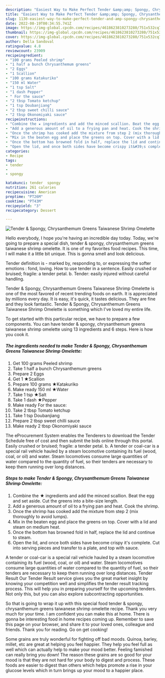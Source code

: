 ```yaml
---
description: "Easiest Way to Make Perfect Tender &amp;amp; Spongy, Chrysanthemum Greens Taiwanese Shrimp Omelette"
title: "Easiest Way to Make Perfect Tender &amp;amp; Spongy, Chrysanthemum Greens Taiwanese Shrimp Omelette"
slug: 1130-easiest-way-to-make-perfect-tender-and-amp-spongy-chrysanthemum-greens-taiwanese-shrimp-omelette
date: 2022-08-19T00:34:55.741Z
image: https://img-global.cpcdn.com/recipes/4618623810273280/751x532cq70/tender-spongy-chrysanthemum-greens-taiwanese-shrimp-omelette-recipe-main-photo.jpg
thumbnail: https://img-global.cpcdn.com/recipes/4618623810273280/751x532cq70/tender-spongy-chrysanthemum-greens-taiwanese-shrimp-omelette-recipe-main-photo.jpg
cover: https://img-global.cpcdn.com/recipes/4618623810273280/751x532cq70/tender-spongy-chrysanthemum-greens-taiwanese-shrimp-omelette-recipe-main-photo.jpg
author: Della Sandoval
ratingvalue: 4.8
reviewcount: 23909
recipeingredient:
- "100 grams Peeled shrimp"
- "1 half a bunch Chrysanthemum greens"
- "2 Eggs"
- "1 Scallion"
- "100 grams Katakuriko"
- "150 ml Water"
- "1 tsp Salt"
- "1 dash Pepper"
- " For the sauce"
- "2 tbsp Tomato ketchup"
- "1 tsp Doubanjiang"
- "2 tbsp sweet chilli sauce"
- "2 tbsp Okonomiyaki sauce"
recipeinstructions:
- "Combine the ★ ingredients and add the minced scallion. Beat the egg and set aside. Cut the greens into a bite-size length."
- "Add a generous amount of oil to a frying pan and heat. Cook the shrimp."
- "Once the shrimp has cooked add the mixture from step 2 (mix thoroughly to avoid lumps)."
- "Mix in the beaten egg and place the greens on top. Cover with a lid and steam on medium heat."
- "Once the bottom has browned fold in half, replace the lid and continue to steam."
- "Open the lid, and once both sides have become crispy it&#39;s complete. Cut into serving pieces and transfer to a plate, and top with sauce."
categories:
- Recipe
tags:
- tender
- 
- spongy

katakunci: tender  spongy 
nutrition: 261 calories
recipecuisine: American
preptime: "PT26M"
cooktime: "PT43M"
recipeyield: "3"
recipecategory: Dessert

---
```



![Tender &amp; Spongy, Chrysanthemum Greens Taiwanese Shrimp Omelette](https://img-global.cpcdn.com/recipes/4618623810273280/751x532cq70/tender-spongy-chrysanthemum-greens-taiwanese-shrimp-omelette-recipe-main-photo.jpg)

Hello everybody, I hope you're having an incredible day today. Today, we're going to prepare a special dish, tender &amp; spongy, chrysanthemum greens taiwanese shrimp omelette. It is one of my favorites food recipes. This time, I will make it a little bit unique. This is gonna smell and look delicious.

Tender definition is - marked by, responding to, or expressing the softer emotions : fond, loving. How to use tender in a sentence. Easily crushed or bruised; fragile: a tender petal. b. Tender: easily injured without careful handling.

Tender &amp; Spongy, Chrysanthemum Greens Taiwanese Shrimp Omelette is one of the most favored of recent trending foods on earth. It is appreciated by millions every day. It is easy, it's quick, it tastes delicious. They are fine and they look fantastic. Tender &amp; Spongy, Chrysanthemum Greens Taiwanese Shrimp Omelette is something which I've loved my entire life.


To get started with this particular recipe, we have to prepare a few components. You can have tender &amp; spongy, chrysanthemum greens taiwanese shrimp omelette using 13 ingredients and 6 steps. Here is how you cook it.

<!--inarticleads1-->

##### The ingredients needed to make Tender &amp; Spongy, Chrysanthemum Greens Taiwanese Shrimp Omelette:

1. Get 100 grams Peeled shrimp
1. Take 1 half a bunch Chrysanthemum greens
1. Prepare 2 Eggs
1. Get 1 ★Scallion
1. Prepare 100 grams ★Katakuriko
1. Make ready 150 ml ★Water
1. Take 1 tsp ★Salt
1. Take 1 dash ★Pepper
1. Make ready  For the sauce:
1. Take 2 tbsp Tomato ketchup
1. Take 1 tsp Doubanjiang
1. Prepare 2 tbsp sweet chilli sauce
1. Make ready 2 tbsp Okonomiyaki sauce


The eProcurement System enables the Tenderers to download the Tender Schedule free of cost and then submit the bids online through this portal. Easily crushed or bruised; fragile: a tender petal. b. A tender or coal-car is a special rail vehicle hauled by a steam locomotive containing its fuel (wood, coal, or oil) and water. Steam locomotives consume large quantities of water compared to the quantity of fuel, so their tenders are necessary to keep them running over long distances. 

<!--inarticleads2-->

##### Steps to make Tender &amp; Spongy, Chrysanthemum Greens Taiwanese Shrimp Omelette:

1. Combine the ★ ingredients and add the minced scallion. Beat the egg and set aside. Cut the greens into a bite-size length.
1. Add a generous amount of oil to a frying pan and heat. Cook the shrimp.
1. Once the shrimp has cooked add the mixture from step 2 (mix thoroughly to avoid lumps).
1. Mix in the beaten egg and place the greens on top. Cover with a lid and steam on medium heat.
1. Once the bottom has browned fold in half, replace the lid and continue to steam.
1. Open the lid, and once both sides have become crispy it&#39;s complete. Cut into serving pieces and transfer to a plate, and top with sauce.


A tender or coal-car is a special rail vehicle hauled by a steam locomotive containing its fuel (wood, coal, or oil) and water. Steam locomotives consume large quantities of water compared to the quantity of fuel, so their tenders are necessary to keep them running over long distances. Tender Result Our Tender Result service gives you the great market insight by knowing your competition well and simplifies the tender result tracking process. This will help you in preparing yourself for the upcoming tenders. Not only this, but you can also explore subcontracting opportunities. 

So that is going to wrap it up with this special food tender &amp; spongy, chrysanthemum greens taiwanese shrimp omelette recipe. Thank you very much for your time. I am confident you can make this at home. There is gonna be interesting food in home recipes coming up. Remember to save this page on your browser, and share it to your loved ones, colleague and friends. Thank you for reading. Go on get cooking!

Some grains are truly wonderful for fighting off bad moods. Quinoa, barley, millet, etc are great at helping you feel happier. They help you feel full as well which can actually help to make your mood better. Feeling famished can really bring you down! The reason these grains are so good for your mood is that they are not hard for your body to digest and process. These foods are easier to digest than others which helps promote a rise in your glucose levels which in turn brings up your mood to a happier place.
